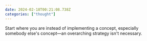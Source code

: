 ```yaml
---
date: 2024-02-18T00:21:08.738Z
categories: ["thought"]
---
```

Start where you are instead of implementing a concept, especially somebody else's concept—an overarching strategy isn't necessary.
